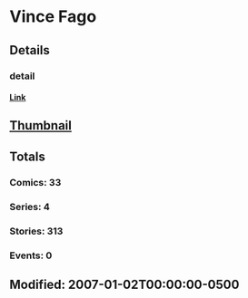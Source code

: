 # Vince  Fago 
## Details
### detail
#### [Link](http://marvel.com/comics/creators/1445/vince_fago?utm_campaign=apiRef&utm_source=225578a89fc76f3d20fbffda5d17a88d)
## [Thumbnail](http://i.annihil.us/u/prod/marvel/i/mg/4/50/4bc3785499f26.jpg)
## Totals
### Comics: 33
### Series: 4
### Stories: 313
### Events: 0
## Modified: 2007-01-02T00:00:00-0500
